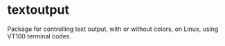 # textoutput

Package for controlling text output, with or without colors, on Linux, using VT100 terminal codes.
